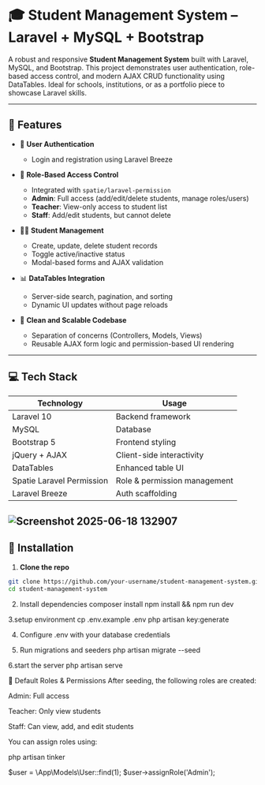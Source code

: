 # 🎓 Student Management System – Laravel + MySQL + Bootstrap

A robust and responsive **Student Management System** built with Laravel, MySQL, and Bootstrap. This project demonstrates user authentication, role-based access control, and modern AJAX CRUD functionality using DataTables. Ideal for schools, institutions, or as a portfolio piece to showcase Laravel skills.

---

## 📌 Features

- 🔐 **User Authentication**
  - Login and registration using Laravel Breeze

- 👥 **Role-Based Access Control**
  - Integrated with `spatie/laravel-permission`
  - **Admin**: Full access (add/edit/delete students, manage roles/users)
  - **Teacher**: View-only access to student list
  - **Staff**: Add/edit students, but cannot delete

- 🧑‍🎓 **Student Management**
  - Create, update, delete student records
  - Toggle active/inactive status
  - Modal-based forms and AJAX validation

- 📊 **DataTables Integration**
  - Server-side search, pagination, and sorting
  - Dynamic UI updates without page reloads

- 🧠 **Clean and Scalable Codebase**
  - Separation of concerns (Controllers, Models, Views)
  - Reusable AJAX form logic and permission-based UI rendering

---

## 💻 Tech Stack

| Technology | Usage |
|------------|--------|
| Laravel 10 | Backend framework |
| MySQL      | Database |
| Bootstrap 5 | Frontend styling |
| jQuery + AJAX | Client-side interactivity |
| DataTables | Enhanced table UI |
| Spatie Laravel Permission | Role & permission management |
| Laravel Breeze | Auth scaffolding |

![Screenshot 2025-06-18 132907](https://github.com/user-attachments/assets/c3757a0d-cf98-4d75-b213-190b20333c12)
---

## 🚀 Installation

1. **Clone the repo**

```bash
git clone https://github.com/your-username/student-management-system.git
cd student-management-system
```
2. Install dependencies
composer install
npm install && npm run dev

3.setup environment
cp .env.example .env
php artisan key:generate

4. Configure .env with your database credentials

5. Run migrations and seeders
   php artisan migrate --seed

6.start the server
php artisan serve


🔑 Default Roles & Permissions
After seeding, the following roles are created:

Admin: Full access

Teacher: Only view students

Staff: Can view, add, and edit students

You can assign roles using:

php artisan tinker

$user = \App\Models\User::find(1);
$user->assignRole('Admin');

